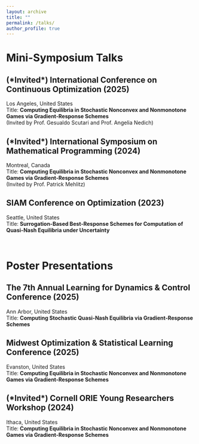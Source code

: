 ```yaml
---
layout: archive
title: ""
permalink: /talks/
author_profile: true
---
```


Mini-Symposium Talks
======

## (\*Invited\*) International Conference on Continuous Optimization (2025)
Los Angeles, United States  
Title: **Computing Equilibria in Stochastic Nonconvex and Nonmonotone Games via Gradient-Response Schemes**  
(Invited by Prof. Gesualdo Scutari and Prof. Angelia Nedich)

## (\*Invited\*) International Symposium on Mathematical Programming (2024)
Montreal, Canada  
Title: **Computing Equilibria in Stochastic Nonconvex and Nonmonotone Games via Gradient-Response Schemes**  
(Invited by Prof. Patrick Mehlitz)

## SIAM Conference on Optimization (2023)
Seattle, United States  
Title: **Surrogation-Based Best-Response Schemes for Computation of Quasi-Nash Equilibria under Uncertainty**

<br>

Poster Presentations
======

## The 7th Annual Learning for Dynamics & Control Conference (2025)
Ann Arbor, United States  
Title: **Computing Stochastic Quasi-Nash Equilibria via Gradient-Response Schemes**

## Midwest Optimization & Statistical Learning Conference (2025)
Evanston, United States  
Title: **Computing Equilibria in Stochastic Nonconvex and Nonmonotone Games via Gradient-Response Schemes**

## (\*Invited\*) Cornell ORIE Young Researchers Workshop (2024)
Ithaca, United States  
Title: **Computing Equilibria in Stochastic Nonconvex and Nonmonotone Games via Gradient-Response Schemes**
